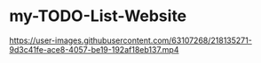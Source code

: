 # my-TODO-List-Website









https://user-images.githubusercontent.com/63107268/218135271-9d3c41fe-ace8-4057-be19-192af18eb137.mp4

